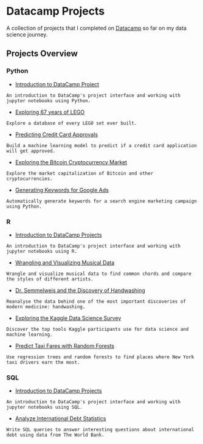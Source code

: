 # Datacamp Projects

A collection of projects that I completed on [Datacamp](https://www.datacamp.com) so far on my data science journey. 

## Projects Overview
### Python
* [Introduction to DataCamp Project](https://www.datacamp.com/projects/33)

`An introduction to DataCamp's project interface and working with jupyter notebooks using Python.`

* [Exploring 67 years of LEGO](https://www.datacamp.com/projects/10)

`Explore a database of every LEGO set ever built.`
* [Predicting Credit Card Approvals](https://www.datacamp.com/projects/558)

`Build a machine learning model to predict if a credit card application will get approved.`
* [Exploring the Bitcoin Cryptocurrency Market](https://www.datacamp.com/projects/82)

`Explore the market capitalization of Bitcoin and other cryptocurrencies.`
* [Generating Keywords for Google Ads](https://www.datacamp.com/projects/400)

`Automatically generate keywords for a search engine marketing campaign using Python.`

### R
* [Introduction to DataCamp Projects](https://www.datacamp.com/projects/41) 

`An introduction to DataCamp's project interface and working with jupyter notebooks using R.`
* [Wrangling and Visualizing Musical Data](https://www.datacamp.com/projects/78)

`Wrangle and visualize musical data to find common chords and compare the styles of different artists.`
* [Dr. Semmelweis and the Discovery of Handwashing](https://www.datacamp.com/projects/49)

`Reanalyse the data behind one of the most important discoveries of modern medicine: handwashing.`
* [Exploring the Kaggle Data Science Survey](https://www.datacamp.com/projects/74)

`Discover the top tools Kaggle participants use for data science and machine learning.`
* [Predict Taxi Fares with Random Forests](https://www.datacamp.com/projects/496)

`Use regression trees and random forests to find places where New York taxi drivers earn the most.`

### SQL
* [Introduction to DataCamp Projects](https://www.datacamp.com/projects/571) 

`An introduction to DataCamp's project interface and working with jupyter notebooks using SQL.` 
* [Analyze International Debt Statistics](https://www.datacamp.com/projects/754)

`Write SQL queries to answer interesting questions about international debt using data from The World Bank.` 
